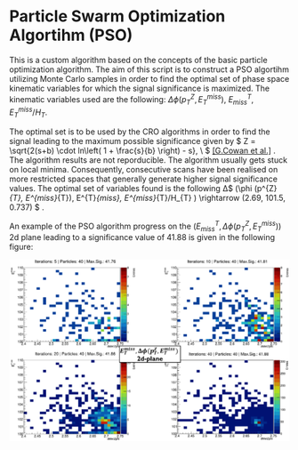 

# Particle Swarm Optimization Algortihm (PSO)

This is a custom algorithm based on the concepts of the basic particle optimization 
algorithm. The aim of this script is to construct a PSO algortihm utilizing Monte Carlo samples in order to find the 
optimal set of phase space kinematic variables for which the signal significance is 
maximized. The kinematic variables used are the following: $Δ \phi (p^{Z}_{T}, E^{miss}_{T})$, $E^{T}_{miss}$, $E^{miss}_{T}/H_{T}$.

The optimal set is to be used by the CRO algorithms in order to find the signal leading to the maximum possible significance given by $ Z = \sqrt{2(s+b) \cdot ln\left( 1 + \frac{s}{b} \right) - s}, \ $ [[G.Cowan et al.]](https://arxiv.org/abs/1007.1727)
. The algorithm results are not reporducible. The algorithm usually gets stuck on local minima. Consequently, consecutive scans have been realised on more restricted spaces that generally generate higher signal significance values. The optimal set of variables found is the following Δ$ (\phi (p^{Z}_{T}, E^{miss}_{T}), E^{T}_{miss}, E^{miss}_{T}/H_{T} ) \rightarrow (2.69, 101.5, 0.737) $
. 
 
An example of the PSO algorithm progress on the $(E^{T}_{miss},Δ \phi(p^{Z}_{T}, E^{miss}_{T}))$ 2d plane leading to a significance value of 41.88 is given in the following figure:

![PSO progress](./PSO_progress.png)

